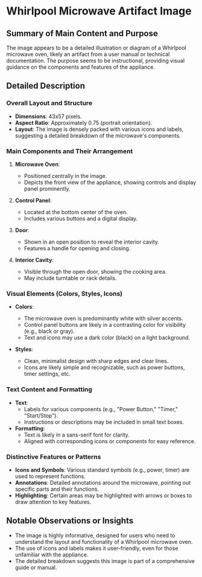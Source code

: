 # Whirlpool Microwave Artifact Image

## Summary of Main Content and Purpose
The image appears to be a detailed illustration or diagram of a Whirlpool microwave oven, likely an artifact from a user manual or technical documentation. The purpose seems to be instructional, providing visual guidance on the components and features of the appliance.

## Detailed Description

### Overall Layout and Structure
- **Dimensions**: 43x57 pixels.
- **Aspect Ratio**: Approximately 0.75 (portrait orientation).
- **Layout**: The image is densely packed with various icons and labels, suggesting a detailed breakdown of the microwave's components.

### Main Components and Their Arrangement
1. **Microwave Oven**:
   - Positioned centrally in the image.
   - Depicts the front view of the appliance, showing controls and display panel prominently.

2. **Control Panel**:
   - Located at the bottom center of the oven.
   - Includes various buttons and a digital display.

3. **Door**:
   - Shown in an open position to reveal the interior cavity.
   - Features a handle for opening and closing.

4. **Interior Cavity**:
   - Visible through the open door, showing the cooking area.
   - May include turntable or rack details.

### Visual Elements (Colors, Styles, Icons)
- **Colors**:
  - The microwave oven is predominantly white with silver accents.
  - Control panel buttons are likely in a contrasting color for visibility (e.g., black or gray).
  - Text and icons may use a dark color (black) on a light background.

- **Styles**:
  - Clean, minimalist design with sharp edges and clear lines.
  - Icons are likely simple and recognizable, such as power buttons, timer settings, etc.

### Text Content and Formatting
- **Text**:
  - Labels for various components (e.g., "Power Button," "Timer," "Start/Stop").
  - Instructions or descriptions may be included in small text boxes.
- **Formatting**:
  - Text is likely in a sans-serif font for clarity.
  - Aligned with corresponding icons or components for easy reference.

### Distinctive Features or Patterns
- **Icons and Symbols**: Various standard symbols (e.g., power, timer) are used to represent functions.
- **Annotations**: Detailed annotations around the microwave, pointing out specific parts and their functions.
- **Highlighting**: Certain areas may be highlighted with arrows or boxes to draw attention to key features.

## Notable Observations or Insights
- The image is highly informative, designed for users who need to understand the layout and functionality of a Whirlpool microwave oven.
- The use of icons and labels makes it user-friendly, even for those unfamiliar with the appliance.
- The detailed breakdown suggests this image is part of a comprehensive guide or manual.